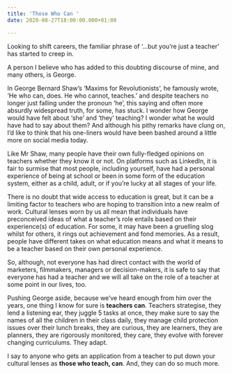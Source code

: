 ```yaml
---
title: 'Those Who Can '
date: 2020-08-27T18:00:00.000+01:00

---
```

Looking to shift careers, the familiar phrase of ‘…but you’re just a teacher’ has started to creep in.

A person I believe who has added to this doubting discourse of mine, and many others, is George.

In George Bernard Shaw’s ‘Maxims for Revolutionists’, he famously wrote, ‘He who can, does. He who cannot, teaches.’ and despite teachers no longer just falling under the pronoun ‘he’, this saying and often more absurdly widespread truth, for some, has stuck. I wonder how George would have felt about ‘she’ and ‘they’ teaching? I wonder what he would have had to say about them? And although his pithy remarks have clung on, I’d like to think that his one-liners would have been bashed around a little more on social media today.

Like Mr Shaw, many people have their own fully-fledged opinions on teachers whether they know it or not. On platforms such as LinkedIn, it is fair to surmise that most people, including yourself, have had a personal experience of being at school or been in some form of the education system, either as a child, adult, or if you’re lucky at all stages of your life.

There is no doubt that wide access to education is great, but it can be a limiting factor to teachers who are hoping to transition into a new realm of work. Cultural lenses worn by us all mean that individuals have preconceived ideas of what a teacher’s role entails based on their experience(s) of education. For some, it may have been a gruelling slog whilst for others, it rings out achievement and fond memories. As a result, people have different takes on what education means and what it means to be a teacher based on their own personal experience.

So, although, not everyone has had direct contact with the world of marketers, filmmakers, managers or decision-makers, it is safe to say that everyone has had a teacher and we will all take on the role of a teacher at some point in our lives, too.

Pushing George aside, because we’ve heard enough from him over the years, one thing I know for sure is **teachers can**. Teachers strategise, they lend a listening ear, they juggle 5 tasks at once, they make sure to say the names of all the children in their class daily, they manage child protection issues over their lunch breaks, they are curious, they are learners, they are planners, they are rigorously monitored, they care, they evolve with forever changing curriculums. They adapt.

I say to anyone who gets an application from a teacher to put down your cultural lenses as **those who teach, can**. And, they can do so much more.
